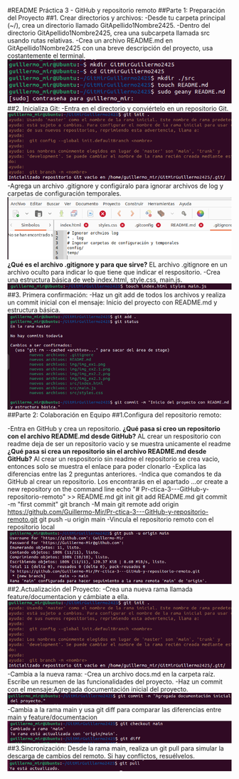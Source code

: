 #README Práctica 3 - GitHub y repositorio remoto
##Parte 1: Preparación del Proyecto
##1. Crear directorios y archivos:
-Desde tu carpeta principal (~/), crea un directorio llamado GitApellido1Nombre2425.
-Dentro del directorio GitApellido1Nombre2425, crea una subcarpeta llamada src usando rutas relativas.
-Crea un archivo README.md en GitApellido1Nombre2425 con una breve descripción del proyecto, usa costantemente el terminal.
![ex1](./img/img_ex1.png)
##2. Inicializa Git:
-Entra en el directorio y conviértelo en un repositorio Git.
![ex2](./img/img_ex2.1.png)
-Agrega un archivo .gitignore y configúralo para ignorar archivos de log y carpetas de configuración temporales.
![ex2](./img/img_ex2.2.png)
**¿Qué es el archivo .gitignore y para que sirve?** EL archivo .gitignore en un archivo oculto para indicar lo que tiene que indicar el respositorio.
-Crea una estructura básica de web index.html, style.css, main.js.
![ex2](./img/img_ex2.3.png)
##3. Primera confirmación:
-Haz un git add de todos los archivos y realiza un commit inicial con el mensaje:
Inicio del proyecto con README.md y estructura básica.
![ex3](./img/img_ex3.png)
##Parte 2: Colaboración en Equipo
##1.Configura del repositorio remoto:

-Entra en GitHub y crea un repositorio.
**¿Qué pasa si creo un repositorio con el archivo README.md desde GitHub?** AL crear un respositorio con readme deja de ser un repositorio vacio y se muestra unicamente el readme
**¿Qué pasa si crea un repositorio sin el archivo README.md desde GitHub?** Al crear un respositorio sin readme el repositorio se crea vacio, entonces solo se muestra el enlace para poder clonarlo 
-Explica las diferencias entre las 2 preguntas anteriores.
-Indica que comandos te da GitHub al crear un repositorio. Los encontrarás en el apartado …or create a new repository on the command line 
	echo "# Pr-ctica-3---GitHub-y-repositorio-remoto" >> README.md
	git init
	git add README.md
	git commit -m "first commit"
	git branch -M main
	git remote add origin https://github.com/Guillermo-Mir/Pr-ctica-3---GitHub-y-repositorio-remoto.git
	git push -u origin main
-Vincula el repositorio remoto con el repositorio local
![ex3](./img/img_ex3.1.png)
##2.Actualización del Proyecto:
-Crea una nueva rama llamada feature/documentacion y cámbiate a ella.
![ex2.1](./img/img_ex2.1.png)
-Cambia a la nueva rama:
-Crea un archivo docs.md en la carpeta raíz. Escribe un resumen de las funcionalidades del proyecto.
-Haz un commit con el mensaje:Agregada documentación inicial del proyecto.
![ex2.1](./img/img2_ex2.3.1.png)
-Cambia a la rama main y usa git diff para comparar las diferencias entre main y feature/documentacion
![ex2.1](./img/img2_ex2.4.png)
##3.Sincronización:
Desde la rama main, realiza un git pull para simular la descarga de cambios del remoto. Si hay conflictos, resuélvelos.
![ex2.1](./img/img2_ex3.png)
